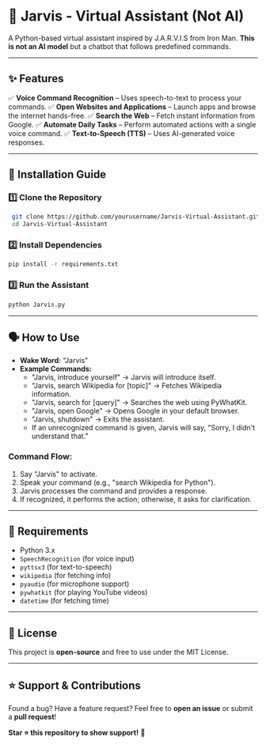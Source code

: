# 🤖 Jarvis - Virtual Assistant (Not AI)

A Python-based virtual assistant inspired by J.A.R.V.I.S from Iron Man. **This is not an AI model** but a chatbot that follows predefined commands.

---

## ✨ Features
✅ **Voice Command Recognition** – Uses speech-to-text to process your commands.
✅ **Open Websites and Applications** – Launch apps and browse the internet hands-free.
✅ **Search the Web** – Fetch instant information from Google.
✅ **Automate Daily Tasks** – Perform automated actions with a single voice command.
✅ **Text-to-Speech (TTS)** – Uses AI-generated voice responses.

---

## 🚀 Installation Guide
### **1️⃣ Clone the Repository**
```bash
 git clone https://github.com/yourusername/Jarvis-Virtual-Assistant.git
 cd Jarvis-Virtual-Assistant
```

### **2️⃣ Install Dependencies**
```bash
pip install -r requirements.txt
```

### **3️⃣ Run the Assistant**
```bash
python Jarvis.py
```

---

## 🗣 How to Use
- **Wake Word:** "Jarvis"
- **Example Commands:**
  - "Jarvis, introduce yourself" → Jarvis will introduce itself.
  - "Jarvis, search Wikipedia for [topic]" → Fetches Wikipedia information.
  - "Jarvis, search for [query]" → Searches the web using PyWhatKit.
  - "Jarvis, open Google" → Opens Google in your default browser.
  - "Jarvis, shutdown" → Exits the assistant.
  - If an unrecognized command is given, Jarvis will say, "Sorry, I didn't understand that."

### **Command Flow:**
1. Say "Jarvis" to activate.
2. Speak your command (e.g., "search Wikipedia for Python").
3. Jarvis processes the command and provides a response.
4. If recognized, it performs the action; otherwise, it asks for clarification.

---

## 📌 Requirements
- Python 3.x
- `SpeechRecognition` (for voice input)
- `pyttsx3` (for text-to-speech)
- `wikipedia` (for fetching info)
- `pyaudio` (for microphone support)
- `pywhatkit` (for playing YouTube videos)
- `datetime` (for fetching time)

---

## 📜 License
This project is **open-source** and free to use under the MIT License.

---

## ⭐ Support & Contributions
Found a bug? Have a feature request? Feel free to **open an issue** or submit a **pull request**!

**Star ⭐ this repository to show support!** 🚀
